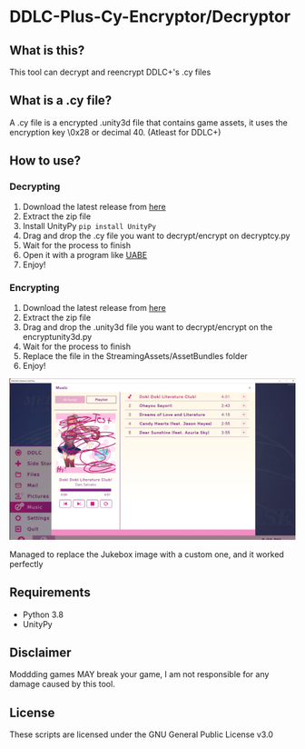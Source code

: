 #  DDLC-Plus-Cy-Encryptor/Decryptor

## What is this?

This tool can decrypt and reencrypt DDLC+'s .cy files

## What is a .cy file?

A .cy file is a encrypted .unity3d file that contains game assets, it uses the encryption key \0x28 or decimal 40. (Atleast for DDLC+)

## How to use?

### Decrypting
1. Download the latest release from [here](https://github.com/GuglioIsStupid/DDLC-Plus-Cy-Encryptor-Decryptor/releases/latest)
2. Extract the zip file
3. Install UnityPy `pip install UnityPy`
4. Drag and drop the .cy file you want to decrypt/encrypt on decryptcy.py 
5. Wait for the process to finish
6. Open it with a program like [UABE](https://github.com/SeriousCache/UABE)
7. Enjoy!

### Encrypting
1. Download the latest release from [here](https://github.com/GuglioIsStupid/DDLC-Plus-Cy-Encryptor-Decryptor/releases/latest)
2. Extract the zip file
3. Drag and drop the .unity3d file you want to decrypt/encrypt on the encryptunity3d.py 
4. Wait for the process to finish
5. Replace the file in the StreamingAssets/AssetBundles folder
6. Enjoy!

<img src="readme/img1.jpg">

Managed to replace the Jukebox image with a custom one, and it worked perfectly

## Requirements

- Python 3.8
- UnityPy

## Disclaimer
Moddding games MAY break your game, I am not responsible for any damage caused by this tool.

## License
These scripts are licensed under the GNU General Public License v3.0
